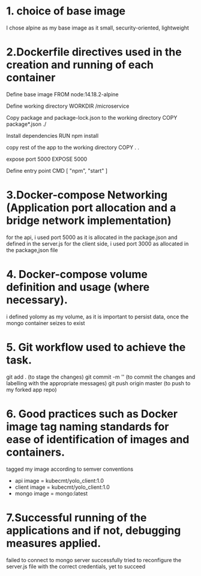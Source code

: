 # 1. choice of base image

I chose alpine as my base image as it small, security-oriented, lightweight 

# 2.Dockerfile directives used in the creation and running of each container
Define base image
FROM node:14.18.2-alpine

Define working directory
WORKDIR /microservice

Copy package and package-lock.json to the working directory
COPY package*.json ./

Install dependencies 
RUN npm install

copy rest of the app to the working directory
COPY . .

expose port 5000
EXPOSE 5000

Define entry point
CMD [ "npm", "start" ]

# 3.Docker-compose Networking (Application port allocation and a bridge network implementation) 
for the api, i used port 5000 as it is allocated in the package.json and defined in the server.js
for the client side, i used port 3000 as allocated in the package,json file

# 4. Docker-compose volume definition and usage (where necessary).
i defined yolomy as my volume, as it is important to persist data, once the mongo container seizes to exist

# 5. Git workflow used to achieve the task.
git add . (to stage the changes)
git commit -m '<message>' (to commit the changes and labelling with the appropriate messages)
git push origin master (to push to my forked app repo)

# 6. Good practices such as Docker image tag naming standards for ease of identification of images and containers. 

tagged my image according to semver conventions
- api image = kubecmt/yolo_client:1.0
- client image = kubecmt/yolo_client:1.0
- mongo image = mongo:latest

# 7.Successful running of the applications and if not, debugging measures applied.
failed to connect to mongo server successfully
tried to reconfigure the server.js file with the correct credentials, yet to succeed
